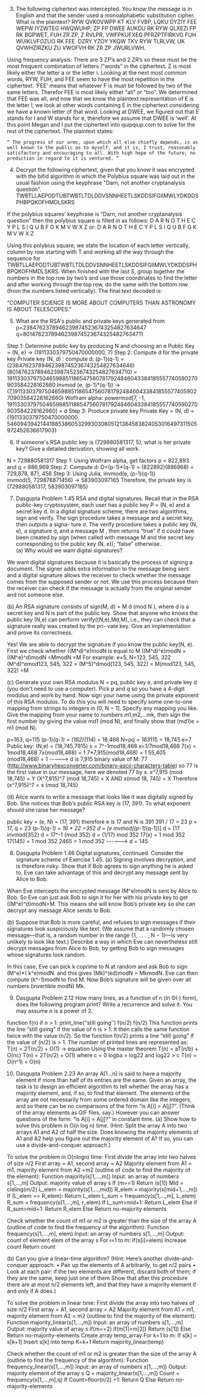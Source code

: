 3. The following ciphertext was intercepted. You know the message is in English and that the sender used a monoalphabetic substitution cipher. What is the plaintext?
RYW QVKOVWPP KT KLV FVBP, LQKU DYZIY FEE WEPW IYZWTEG HWQWUHP, ZP FP DWEE AUKDU RK RYW QLXEZI FP RK BGPWET, FUH ZR ZP, Z RVLPR, VWFPKUFXEG PFRZPTFIRKVG FUH WUIKLVFOZUO RK FEE. DZRY YZOY YKQW TKV RYW TLRLVW, UK QVWHZIRZKU ZU VWOFVH RK ZR ZP JWURLVWH.

Using frequency analysis: 
There are 3 ZP’s and 2 ZR’s so these must be the most frequent combination of letters /”words” in the ciphertext. Z is most likely either the letter a or the letter i. Looking at the next most common words, RYW, FUH, and FEE seem to have the most repetition in the ciphertext. ‘FEE’ means that whatever F is must be followed by two of the same letters. Therefor FEE is most likely either “all” or “too”. We determined that FEE was all, and now that we know the plaintext representation of E is the letter l, we look at other words containing E in the ciphertext considering we have a known letter of that word. Looking at DWEE, we figured out that E stands for l and W stands for e, therefore we assume that DWEE is ‘well’. At this point Megan and I put the ciphertext into quipqiup.com to solve for the rest of the ciphertext. The plaintext states:

	“ The progress of our arms, upon which all else chiefly depends, is as well known to the public as to myself, and it is, I trust, reasonably satisfactory and encouraging to all. With high hope of the future, no prediction in regard to it is ventured. ”


4. Decrypt the following ciphertext, given that you know it was encrypted with the bifid algorithm in which the Polybius square was laid out in the usual fashion using the keyphrase "Darn, not another cryptanalysis question".
TWBTLLAEPODTUBTWBTLTDLDDVSNNHEETLSKDDSIFGIIMWLYDKDDSPHBPQKOFHMDLSKRS

If the polybius squares’ keyphrase is “Darn, not another cryptanalysis question” then the polybius square is filled in as follows:
 D A R N O T H E C Y P L S I Q U B F G K M V W X Z  or:
D
A
R 
N
O
T
H
E
C
Y
P
L
S
I
Q
U 
B
F
G
K
M
V
W
X
Z

Using this polybius square, we state the location of each letter vertically, column by row starting with T and working all the way through the sequence for TWBTLLAEPODTUBTWBTLTDLDDVSNNHEETLSKDDSIFGIIMWLYDKDDSPHBPQKOFHMDLSKRS. When finished with the last S, group together the numbers in the top row by two’s and use those coordinates to find the letter and after working through the top row, do the same with the bottom row (from the numbers listed vertically). The final text decoded is:

“COMPUTER SCIENCE IS MORE ABOUT COMPUTERS THAN ASTRONOMY IS ABOUT TELESCOPES.”


5. What are the RSA's public and private keys generated from
p=23847623789462398745236743254827634647
q=80147623789462398745236743254827634711

Step 1: Determine public key by producing N and choosing an e
Public Key = (N, e) → (1911330379750470000000, 7)
Step 2: Compute d for the private key
Private key (N, d) : compute d: (p-1)(q-1) = (23847623789462398745236743254827634646)(80147623789462398745236743254827634710) = 1911330379750465988511865475607817924846043384185557740590270903584228162660
Invmod (e, (p-1)*(q-1)) → (7,1911330379750465988511865475607817924846043384185557740590270903584228162660) 
Woflram alpha:  powermod[7, -1, 1911330379750465988511865475607817924846043384185557740590270903584228162660] = d
Step 3: Produce private key
Private Key = (N, d) = (1911330379750470000000, 546094394214418853860532993030805121384583824053016497311505972452636617903)


6. If someone's RSA public key is (729880581317, 5), what is her private key? Give a detailed derivation, showing all work.

N = 729880581317
Step 1: Using Wolfram alpha, get factors p = 822,893 and q = 886,969
Step 2: Compute d: D=(p-1)*(q-1)
        	        	= (822892)(886968)
                    	= 729,878, 871, 456
Step 3: Using Julia, invmod(e, (p-1)(q-1))      
invmod(5, 729878871456) → 583903097165
Therefore, the private key is (729880581317, 583903097165)


7. Dasgupta Problem 1.45
RSA and digital signatures. Recall that in the RSA public-key cryptosystem, each user has a public key P = (N, e) and a secret key d. In a digital signature scheme, there are two algorithms, sign and verify. The sign procedure takes a message and a secret key, then outputs a signa- ture σ. The verify procedure takes a public key (N, e), a signature σ, and a message M , then returns “true” if σ could have been created by sign (when called with message M and the secret key corresponding to the public key (N, e)); “false” otherwise.			
(a)  Why would we want digital signatures?

We want digital signatures because it is basically the process of signing a document. The signer adds extra information to the message being sent and a digital signature allows the receiver to check whether the message comes from the supposed sender or not. We use this process because then the receiver can check if the message is actually from the original sender and not someone else.

(b)  An RSA signature consists of sign(M, d) = M d (mod N ), where d is a secret key and N is part of the public key. Show that anyone who knows the public key (N,e) can perform verify((N,e),Md,M), i.e., they can check that a signature really was created by the pri- vate key. Give an implementation and prove its correctness.

Yes! We are able to decrypt the signature if you know the public key(N, e).
First we check whether ((M^d)^e)modN is equal to M
((M^d)^e)modN = ((M^e)^d)modN
		=MmodN
		=M
For example: e=5, N=123, 545, 322
		(M^d)^emod123, 545, 322 = (M^5)^dmod(123, 545, 322)
					= M(mod123, 545, 322)
					=M

(c)  Generate your own RSA modulus N = pq, public key e, and private key d (you don’t need to use a computer). Pick p and q so you have a 4-digit modulus and work by hand. Now sign your name using the private exponent of this RSA modulus. To do this you will need to specify some one-to-one mapping from strings to integers in [0, N − 1]. Specify any mapping you like. Give the mapping from your name to numbers m1,m2,...mk, then sign the first number by giving the value md1 (mod N), and finally show that (md1)e = m1 (mod N).

p=163, q=115
(p-1)*(q-1) = (162)*(114) = 18,468
N=p*q = 163*115 = 18,745
e=7
Public key: (N,e) = (18,745,7915)
		x = 7^-1mod18,468
		x=1/7mod18,468
		7(x) = 1mod18,468
		7x(mod18,468) = 1
		7*7,915(mod18,468) = 1
		55,405 (mod18,468) = 1
-----> d is 7,915
binary value of M:  77  (http://www.binaryhexconverter.com/binary-ascii-characters-table)
so 77 is the first value in our message, here we denoted 77 by x.
x^7,915 (mod 18,745) = Y
(X^7,915)^7 (mod 18,745) = X	AND	x(mod 18, 745) = X
Therefore (x^7,915)^7 = x (mod 18,745)

(d)  Alice wants to write a message that looks like it was digitally signed by Bob. She notices that Bob’s public RSA key is (17, 391). To what exponent should she raise her message?

public key = (e, N) = (17, 391) therefore e is 17 and N is 391
391 / 17 = 23
p = 17, q = 23
(p-1)*(q-1) = 16 * 22 =352
d = [e invmod((p-1)*(q-1))]
d = [17 invmod(352)
d = 17^-1 (mod 352)
d = (1/17) mod 352
17(x) = 1 mod 352
17(145) = 1 mod 352
2465 = 1 mod 352
------> d = 145	


8. Dasgupta Problem 1.46
Digital signatures, continued. Consider the signature scheme of Exercise 1.45.
(a) Signing involves decryption, and is therefore risky. Show that if Bob agrees to sign anything he is asked to, Eve can take advantage of this and decrypt any message sent by Alice to Bob.

When Eve intercepts the encrypted message (M^e)modN is sent by Alice to Bob. So Eve can just ask Bob to sign it for her with his private key to get ((M^e)^d)modN=M. This means she will know Bob’s private key so she can decrypt any message Alice sends to Bob.

(b)  Suppose that Bob is more careful, and refuses to sign messages if their signatures look suspiciously like text. (We assume that a randomly chosen message—that is, a random number in the range {1, . . . , N − 1}—is very unlikely to look like text.) Describe a way in which Eve can nevertheless still decrypt messages from Alice to Bob, by getting Bob to sign messages whose signatures look random. 

In this case, Eve can pick k coprime to N at random and ask Bob to sign
(M^e)*( k^e)modN.
and this gives (Mk)^(ed)modN = MkmodN.
Eve can then compute (k^-1)modN to find M.
Now Bob’s signature will be given over all numbers (invertible modN) Mk.


9. Dasgupta Problem 2.12
How many lines, as a function of n (in Θ(·) form), does the following program print? Write a recurrence and solve it. You may assume n is a power of 2.

function f(n)
if n > 1:
print_line(‘‘still going’’) 
f(n/2)
f(n/2)
This function prints the line “still going” if the value of n is > 1. It then calls the same
function twice with the value (n/2). So the function f(n/2) prints a line “still going” if the value of (n/2) is > 1. The number of printed lines are represented as: T(n) = 2T(n/2) + O(1) → equation
Using the master theorem  T(n) = aT(n/b) + O(nc)
T(n) = 2T(n/2) + O(1) where c = 0
logba = log22 and log22 > c
T(n) = O(n^1) = O(n)


10. Dasgupta Problem 2.23
An array A[1...n] is said to have a majority element if more than half of its entries are the same. Given an array, the task is to design an efficient algorithm to tell whether the array has a majority element, and, if so, to find that element. The elements of the array are not necessarily from some ordered domain like the integers, and so there can be no comparisons of the form “is A[i] > A[j]?”. (Think of the array elements as GIF files, say.) However you can answer questions of the form: “is A[i] = A[j]?” in constant time.
(a)  Show how to solve this problem in O(n log n) time. (Hint: Split the array A into two arrays A1 and A2 of half the size. Does knowing the majority elements of A1 and A2 help you figure out the majority element of A? If so, you can use a divide-and-conquer approach.)

To solve the problem in O(nlogn) time:
First divide the array into two halves of size n/2
First array = A1, second array = A2
Majority element from A1 = m1, majority element from A2 =m2
(outline of code to find the majority of the element):
	Function majority(s[1,...,m])
	Input: an array of numbers s[1,...,m]
	Output: majority value of array s
	If (m==1)
	Return (s[1])
	Mid = cieling(m/2)
	L_elem = majority(s[1,...,mid])
	R_elem = majority(s[mid+1,...,m])
	If (L_elem == R_elem):
	Return L_elem
	L_sum = frequency(s[1,...,m], L_elem)
	R_sum = frequency(s[1,...,m], r_elem)
	If L_sum>mid+1:
	Return L_elem
	Else if R_sum>mid+1:
	Return R_elem
	Else
	Return no-majority elements

Check whether the count of m1 or m2 is greater than the size of the array A
(outline of code to find the frequency of the algorithm):
	Function frequency(s[1,...,m], elem)
	Input: an array of numbers s[1,...,m]
	Output: count of element elem of the array s
	For i=1 to m:
	if(s[i]=elem)
	Increase count
	Return count

(b)  Can you give a linear-time algorithm? (Hint: Here’s another divide-and-conquer approach: 
• Pair up the elements of A arbitrarily, to get n/2 pairs
• Look at each pair: if the two elements are different, discard both of them; if they are the same, keep just one of them
Show that after this procedure there are at most n/2 elements left, and that they have a majority element if and only if A does.)

To solve the problem in linear time:
First divide the array into two halves of size n/2
First array = A1, second array = A2
Majority element from A1 = m1, majority element from A2 = m2
(outline to find the majority of the element):
	Function majority_linear(s[1,...,m])
	Input: an array of numbers s[1,...,m]
	Output: majority value of array s
	if(m==2)
	if(m[1]=m[2])
	Return (s[1])
	Else
	Return no-majority-elements
	Create array temp_array
	For k=1 to m:
	If s[k] = s[k+1]
	Insert s[k] into temp
	K=k+1 
	Return majority_linear(temp)

Check whether the count of m1 or m2 is greater than the size of the array A
(outline to find the frequency of the algorithm):
	Function frequency_linear(s[1,...,m])
	Input: an array of numbers s[1,...,m])
	Output: majority element of the array s
	Q = majority_linear(s[1,...,m])
	Count = frequency(s[1,...,m],q)
	If Count>floor(n/2) +1:
	Return Q
	Else
	Return no-majority-elements
